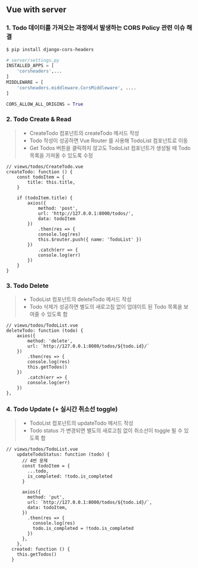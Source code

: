 ## Vue with server

### 1. Todo 데이터를 가져오는 과정에서 발생하는 CORS Policy 관련 이슈 해결

```bash
$ pip install django-cors-headers
```

```python
# server/settings.py
INSTALLED_APPS = [
    'corsheaders',...
]
MIDDLEWARE = [
    'corsheaders.middleware.CorsMiddleware', ....
]

CORS_ALLOW_ALL_ORIGINS = True
```



### 2. Todo Create & Read

> - CreateTodo 컴포넌트의 createTodo 메서드 작성
> - Todo 작성이 성공하면 Vue Router 를 사용해 TodoList 컴포넌트로 이동
> - Get Todos 버튼을 클릭하지 않고도 TodoList 컴포넌트가 생성될 때 Todo 목록을 가져올 수 있도록 수정

```vue
// views/todos/CreateTodo.vue
createTodo: function () {
    const todoItem = {
        title: this.title,
    }

    if (todoItem.title) {
        axios({
            method: 'post',
            url: 'http://127.0.0.1:8000/todos/',
            data: todoItem
        })
            .then(res => {
            console.log(res)
            this.$router.push({ name: 'TodoList' })
        })
            .catch(err => {
            console.log(err)
        })
    }
}
```



### 3. Todo Delete

> - TodoList 컴포넌트의 deleteTodo 메서드 작성
> - Todo 삭제가 성공하면 별도의 새로고침 없이 업데이트 된 Todo 목록을 보여줄 수 있도록 함

```vue
// views/todos/TodoList.vue
deleteTodo: function (todo) {
    axios({
        method: 'delete',
        url: `http://127.0.0.1:8000/todos/${todo.id}/`
    })
        .then(res => {
        console.log(res)
        this.getTodos()
    })
        .catch(err => {
        console.log(err)
    })
},
```



### 4. Todo Update (+ 실시간 취소선 toggle)

> - TodoList 컴포넌트의 updateTodo 메서드 작성
> - Todo status 가 변경되면 별도의 새로고침 없이 취소선이 toggle 될 수 있도록 함

```vue
// views/todos/TodoList.vue
    updateTodoStatus: function (todo) {
      // 4번 문제
      const todoItem = {
        ...todo,
        is_completed: !todo.is_completed
      }

      axios({
        method: 'put',
        url: `http://127.0.0.1:8000/todos/${todo.id}/`,
        data: todoItem,
      })
        .then(res => {
          console.log(res)
          todo.is_completed = !todo.is_completed
        })
      },
    },
  created: function () {
    this.getTodos()
  }
```

